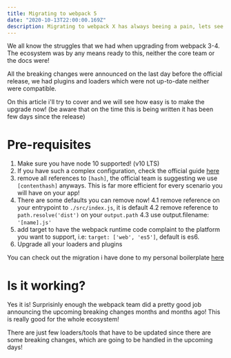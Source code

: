 ```yaml
---
title: Migrating to webpack 5
date: "2020-10-13T22:00:00.169Z"
description: Migrating to webpack X has always beeing a pain, lets see now!
---
```


We all know the struggles that we had when upgrading from webpack 3-4. The ecosystem was by any means ready to this, neither the core team or the docs were!

All the breaking changes were announced on the last day before the official release, we had plugins and loaders which were not up-to-date neither were compatible.

On this article i'll try to cover and we will see how easy is to make the upgrade now! (be aware that on the time this is being written it has been few days since the release)

# Pre-requisites

1. Make sure you have node 10 supported! (v10 LTS)
2. If you have such a complex configuration, check the official guide [here](https://webpack.js.org/migrate/5/)
3. remove all references to `[hash]`, the official team is suggesting we use `[contenthash]` anyways. This is far more efficient for every scenario you will have on your app!
4. There are some defaults you can remove now!
   4.1 remove reference on your entrypoint to `./src/index.js`, it is default
   4.2 remove reference to `path.resolve('dist')` on your `output.path`
   4.3 use output.filename: `'[name].js'`
5. add target to have the webpack runtime code complaint to the platform you want to support, i.e: `target: ['web', 'es5']`, default is es6.
6. Upgrade all your loaders and plugins

You can check out the migration i have done to my personal boilerplate [here](https://github.com/PlayMa256/react-initial-bootstrap/pull/110)

# Is it working?

Yes it is! Surprisinly enough the webpack team did a pretty good job announcing the upcoming breaking changes months and months ago! This is really good for the whole ecosystem!

There are just few loaders/tools that have to be updated since there are some breaking changes, which are going to be handled in the upcoming days!
